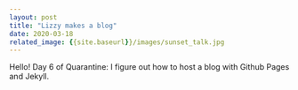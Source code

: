 ```yaml
---
layout: post
title: "Lizzy makes a blog"
date: 2020-03-18
related_image: {{site.baseurl}}/images/sunset_talk.jpg
---
```


Hello! 
Day 6 of Quarantine: I figure out how to host a blog with Github Pages and Jekyll. 
